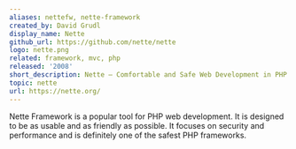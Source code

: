 ```yaml
---
aliases: nettefw, nette-framework
created_by: David Grudl
display_name: Nette
github_url: https://github.com/nette/nette
logo: nette.png
related: framework, mvc, php
released: '2008'
short_description: Nette – Comfortable and Safe Web Development in PHP.
topic: nette
url: https://nette.org/
---
```

Nette Framework is a popular tool for PHP web development. It is designed to be as usable and as friendly as possible. It focuses on security and performance and is definitely one of the safest PHP frameworks.
